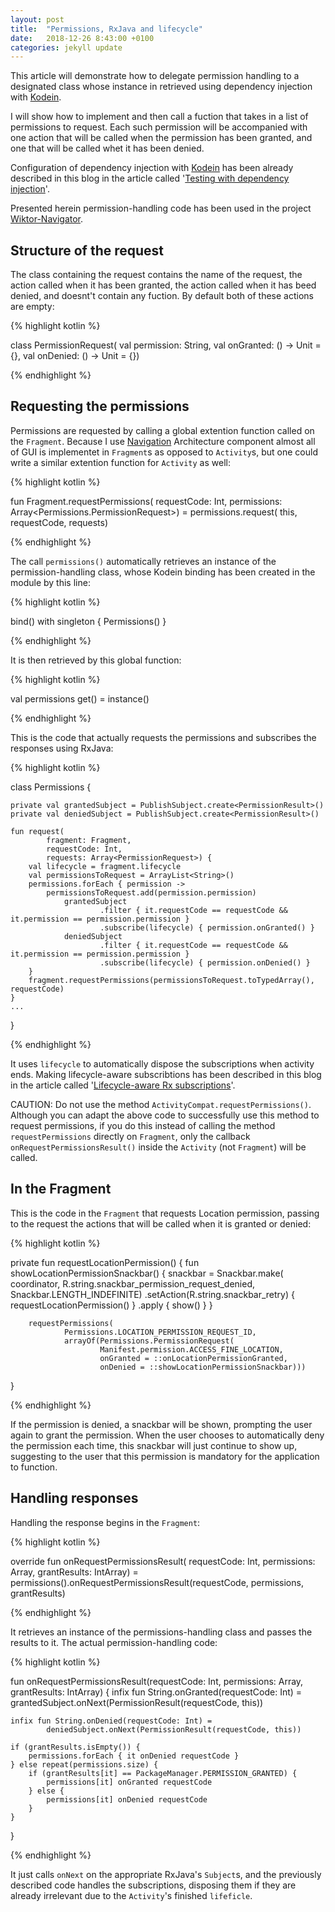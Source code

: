 ```yaml
---
layout: post
title:  "Permissions, RxJava and lifecycle"
date:   2018-12-26 8:43:00 +0100
categories: jekyll update
---
```

This article will demonstrate how to delegate permission handling to a designated class whose instance in retrieved using dependency injection with [Kodein][kodein-di].

I will show how to implement and then call a fuction that takes in a list of permissions to request. Each such permission will be accompanied with one action that will be called when the permission has been granted, and one that will be called whet it has been denied.

Configuration of dependency injection with [Kodein][kodein-di] has been already described in this blog in the article called '[Testing with dependency injection][testing]'.

Presented herein permission-handling code has been used in the project [Wiktor-Navigator][navigator].

## Structure of the request

The class containing the request contains the name of the request, the action called when it has been granted, the action called when it has beed denied, and doesnt't contain any fuction. By default both of these actions are empty:

{% highlight kotlin %}

class PermissionRequest(
            val permission: String,
            val onGranted: () -> Unit = {},
            val onDenied: () -> Unit = {})

{% endhighlight %}

## Requesting the permissions

Permissions are requested by calling a global extention function called on the `Fragment`. Because I use [Navigation][navigation] Architecture component almost all of GUI is implementet in `Fragment`s as opposed to `Activity`s, but one could write a similar extention function for `Activity` as well:

{% highlight kotlin %}

fun Fragment.requestPermissions(
        requestCode: Int,
        permissions: Array<Permissions.PermissionRequest>) =
    permissions.request(
            this,
            requestCode,
            requests)

{% endhighlight %}

The call `permissions()` automatically retrieves an instance of the permission-handling class, whose Kodein binding has been created in the module by this line:

{% highlight kotlin %}

bind<Permissions>() with singleton { Permissions() }

{% endhighlight %}

It is then retrieved by this global function:

{% highlight kotlin %}

val permissions get() = instance<Permissions>()

{% endhighlight %}

This is the code that actually requests the permissions and subscribes the responses using RxJava:

{% highlight kotlin %}

class Permissions {

    private val grantedSubject = PublishSubject.create<PermissionResult>()
    private val deniedSubject = PublishSubject.create<PermissionResult>()

    fun request(
            fragment: Fragment,
            requestCode: Int,
            requests: Array<PermissionRequest>) {
        val lifecycle = fragment.lifecycle
        val permissionsToRequest = ArrayList<String>()
        permissions.forEach { permission ->
            permissionsToRequest.add(permission.permission)
                grantedSubject
                        .filter { it.requestCode == requestCode && it.permission == permission.permission }
                        .subscribe(lifecycle) { permission.onGranted() }
                deniedSubject
                        .filter { it.requestCode == requestCode && it.permission == permission.permission }
                        .subscribe(lifecycle) { permission.onDenied() }
        }
        fragment.requestPermissions(permissionsToRequest.toTypedArray(), requestCode)
    }
    ...
}

{% endhighlight %}

It uses `lifecycle` to automatically dispose the subscriptions when activity ends. Making lifecycle-aware subscribtions has been described in this blog in the article called '[Lifecycle-aware Rx subscriptions][lifecycle]'.

CAUTION: Do not use the method `ActivityCompat.requestPermissions()`. Although you can adapt the above code to successfully use this method to request permissions, if you do this instead of calling the method `requestPermissions` directly on `Fragment`, only the callback `onRequestPermissionsResult()` inside the `Activity` (not `Fragment`) will be called.

## In the Fragment

This is the code in the `Fragment` that requests Location permission, passing to the request the actions that will be called when it is granted or denied:

{% highlight kotlin %}

private fun requestLocationPermission() {
        fun showLocationPermissionSnackbar() {
            snackbar = Snackbar.make(
                    coordinator,
                    R.string.snackbar_permission_request_denied,
                    Snackbar.LENGTH_INDEFINITE)
                    .setAction(R.string.snackbar_retry)  { requestLocationPermission() }
                    .apply { show() }
        }

        requestPermissions(
                Permissions.LOCATION_PERMISSION_REQUEST_ID,
                arrayOf(Permissions.PermissionRequest(
                        Manifest.permission.ACCESS_FINE_LOCATION,
                        onGranted = ::onLocationPermissionGranted,
                        onDenied = ::showLocationPermissionSnackbar)))
}

{% endhighlight %}

If the permission is denied, a snackbar will be shown, prompting the user again to grant the permission. When the user chooses to automatically deny the permission each time, this snackbar will just continue to show up, suggesting to the user that this permission is mandatory for the application to function.

## Handling responses

Handling the response begins in the `Fragment`:

{% highlight kotlin %}

override fun onRequestPermissionsResult(
            requestCode: Int,
            permissions: Array<String>,
            grantResults: IntArray) =
            permissions().onRequestPermissionsResult(requestCode, permissions, grantResults)

{% endhighlight %}

It retrieves an instance of the permissions-handling class and passes the results to it. The actual permission-handling code:

{% highlight kotlin %}

fun onRequestPermissionsResult(requestCode: Int, permissions: Array<String>, grantResults: IntArray) {
    infix fun String.onGranted(requestCode: Int) =
            grantedSubject.onNext(PermissionResult(requestCode, this))

    infix fun String.onDenied(requestCode: Int) =
            deniedSubject.onNext(PermissionResult(requestCode, this))

    if (grantResults.isEmpty()) {
        permissions.forEach { it onDenied requestCode }
    } else repeat(permissions.size) {
        if (grantResults[it] == PackageManager.PERMISSION_GRANTED) {
            permissions[it] onGranted requestCode
        } else {
            permissions[it] onDenied requestCode
        }
    }
}

{% endhighlight %}

It just calls `onNext` on the appropriate RxJava's `Subject`s, and the previously described code handles the subscriptions, disposing them if they are already irrelevant due to the `Activity`'s finished `lifeficle`.

[kodein-di]: https://kodein.org/di/
[testing]: https://syrop.github.io/jekyll/update/2018/12/25/testing-with-dependency-injection.html
[navigator]: https://github.com/syrop/Wiktor-Navigator
[navigation]: https://developer.android.com/topic/libraries/architecture/navigation.html
[lifecycle]: http://localhost:4000/jekyll/update/2018/12/25/lifecycle-aware-rx-subscriptions.html
